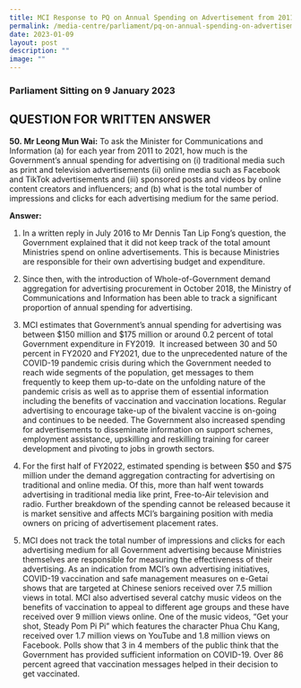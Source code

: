 ```yaml
---
title: MCI Response to PQ on Annual Spending on Advertisement from 2011 to 2021
permalink: /media-centre/parliament/pq-on-annual-spending-on-advertisement-from-2011-to-2021/
date: 2023-01-09
layout: post
description: ""
image: ""
---
```

### Parliament Sitting on 9 January 2023

QUESTION FOR WRITTEN ANSWER
---------------------------

**50. Mr Leong Mun Wai:** To ask the Minister for Communications and Information (a) for each year from 2011 to 2021, how much is the Government’s annual spending for advertising on (i) traditional media such as print and television advertisements (ii) online media such as Facebook and TikTok advertisements and (iii) sponsored posts and videos by online content creators and influencers; and (b) what is the total number of impressions and clicks for each advertising medium for the same period.

**Answer:**

1. In a written reply in July 2016 to Mr Dennis Tan Lip Fong’s question, the Government explained that it did not keep track of the total amount Ministries spend on online advertisements. This is because Ministries are responsible for their own advertising budget and expenditure.   
  
2. Since then, with the introduction of Whole-of-Government demand aggregation for advertising procurement in October 2018, the Ministry of Communications and Information has been able to track a significant proportion of annual spending for advertising.   
  
3. MCI estimates that Government’s annual spending for advertising was between $150 million and $175 million or around 0.2 percent of total Government expenditure in FY2019.  It increased between 30 and 50 percent in FY2020 and FY2021, due to the unprecedented nature of the COVID-19 pandemic crisis during which the Government needed to reach wide segments of the population, get messages to them frequently to keep them up-to-date on the unfolding nature of the pandemic crisis as well as to apprise them of essential information including the benefits of vaccination and vaccination locations. Regular advertising to encourage take-up of the bivalent vaccine is on-going and continues to be needed. The Government also increased spending for advertisements to disseminate information on support schemes, employment assistance, upskilling and reskilling training for career development and pivoting to jobs in growth sectors.   
  
4. For the first half of FY2022, estimated spending is between $50 and $75 million under the demand aggregation contracting for advertising on traditional and online media. Of this, more than half went towards advertising in traditional media like print, Free-to-Air television and radio. Further breakdown of the spending cannot be released because it is market sensitive and affects MCI’s bargaining position with media owners on pricing of advertisement placement rates.  
  
5. MCI does not track the total number of impressions and clicks for each advertising medium for all Government advertising because Ministries themselves are responsible for measuring the effectiveness of their advertising. As an indication from MCI’s own advertising initiatives, COVID-19 vaccination and safe management measures on e-Getai shows that are targeted at Chinese seniors received over 7.5 million views in total. MCI also advertised several catchy music videos on the benefits of vaccination to appeal to different age groups and these have received over 9 million views online. One of the music videos, “Get your shot, Steady Pom Pi Pi” which features the character Phua Chu Kang, received over 1.7 million views on YouTube and 1.8 million views on Facebook. Polls show that 3 in 4 members of the public think that the Government has provided sufficient information on COVID-19. Over 86 percent agreed that vaccination messages helped in their decision to get vaccinated.